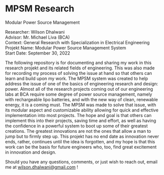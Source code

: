 # MPSM Research
Modular Power Source Management 

Researcher: Wilson Dhalwani <br />
Advisor: Mr. Michael Liva (BCA) <br />
Context: General Research with Specialization in Electrical Engineering <br />
Projekt Name: Modular Power Source Management System <br />
Start Date: September 30, 2022 <br />

The following repository is for documenting and sharing my work in this research projekt and its related fields of engineering. This was also made for recording my process of solving the issue at hand so that others can learn and build upon my work. The MPSM system was created to help address the issue of one of the basics of engineering research and design: power. Almost all of the research projects coming out of our engineering labs at BCA require some degree of power source management, namely with rechargeable lipo batteries, and with the new way of clean, renewable energy, it is a coming must. The MPSM was made to solve that issue, with its modular aspect and customizable ability allowing for quick and effective implementation into most projects. The hope and goal is that others can implement this into their projects, saving time and effort, as well as having the confidence in a powerful system to boot up some of their greatest creations. The greatest innovations are not the ones that allow a man to jump but to firmly step up. This projekt has no end date as innovation never ends, rather, continues until the idea is forgotten, and my hope is that this work can be the basis for future engineers who, too, find great excitement in innovation and design. <br />

Should you have any questions, comments, or just wish to reach out, email me at wilson.dhalwani@gmail.com !
